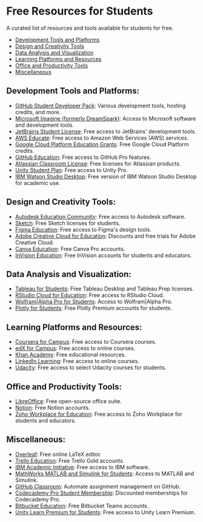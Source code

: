 # Free Resources for Students

A curated list of resources and tools available for students for free.

- [Development Tools and Platforms](#development-tools-and-platforms)
- [Design and Creativity Tools](#design-and-creativity-tools)
- [Data Analysis and Visualization](#data-analysis-and-visualization)
- [Learning Platforms and Resources](#learning-platforms-and-resources)
- [Office and Productivity Tools](#office-and-productivity-tools)
- [Miscellaneous](#miscellaneous)

## Development Tools and Platforms:
- [GitHub Student Developer Pack](https://education.github.com/pack): Various development tools, hosting credits, and more.
- [Microsoft Imagine (formerly DreamSpark)](https://imagine.microsoft.com/en-us/catalog): Access to Microsoft software and development tools.
- [JetBrains Student License](https://www.jetbrains.com/community/education/#students): Free access to JetBrains' development tools.
- [AWS Educate](https://aws.amazon.com/education/awseducate/): Free access to Amazon Web Services (AWS) services.
- [Google Cloud Platform Education Grants](https://cloud.google.com/edu/): Free Google Cloud Platform credits.
- [GitHub Education](https://education.github.com/): Free access to GitHub Pro features.
- [Atlassian Classroom License](https://www.atlassian.com/software/views/classroom-license-request): Free licenses for Atlassian products.
- [Unity Student Plan](https://store.unity.com/education): Free access to Unity Pro.
- [IBM Watson Studio Desktop](https://www.ibm.com/products/watson-studio-desktop): Free version of IBM Watson Studio Desktop for academic use.

## Design and Creativity Tools:
- [Autodesk Education Community](https://www.autodesk.com/education/home): Free access to Autodesk software.
- [Sketch](https://www.sketch.com/education/): Free Sketch licenses for students.
- [Figma Education](https://www.figma.com/education/): Free access to Figma's design tools.
- [Adobe Creative Cloud for Education](https://www.adobe.com/creativecloud/buy/students.html): Discounts and free trials for Adobe Creative Cloud.
- [Canva Education](https://www.canva.com/education/): Free Canva Pro accounts.
- [InVision Education](https://www.invisionapp.com/education): Free InVision accounts for students and educators.

## Data Analysis and Visualization:
- [Tableau for Students](https://www.tableau.com/academic/students): Free Tableau Desktop and Tableau Prep licenses.
- [RStudio Cloud for Education](https://rstudio.cloud/plans/education): Free access to RStudio Cloud.
- [Wolfram|Alpha Pro for Students](https://www.wolframalpha.com/pro/edu/): Access to Wolfram|Alpha Pro.
- [Plotly for Students](https://plotly.com/products/education/): Free Plotly Premium accounts for students.

## Learning Platforms and Resources:
- [Coursera for Campus](https://www.coursera.org/campus): Free access to Coursera courses.
- [edX for Campus](https://www.edx.org/edx-for-campus): Free access to online courses.
- [Khan Academy](https://www.khanacademy.org/): Free educational resources.
- [LinkedIn Learning](https://www.linkedin.com/learning/): Free access to online courses.
- [Udacity](https://www.udacity.com/): Free access to select Udacity courses for students.

## Office and Productivity Tools:
- [LibreOffice](https://www.libreoffice.org/): Free open-source office suite.
- [Notion](https://www.notion.so/education): Free Notion accounts.
- [Zoho Workplace for Education](https://www.zoho.com/workplace/education/): Free access to Zoho Workplace for students and educators.

## Miscellaneous:
- [Overleaf](https://www.overleaf.com/edu): Free online LaTeX editor.
- [Trello Education](https://trello.com/education): Free Trello Gold accounts.
- [IBM Academic Initiative](https://www.ibm.com/academic/): Free access to IBM software.
- [MathWorks MATLAB and Simulink for Students](https://www.mathworks.com/academia/student_version.html): Access to MATLAB and Simulink.
- [GitHub Classroom](https://classroom.github.com/): Automate assignment management on GitHub.
- [Codecademy Pro Student Membership](https://www.codecademy.com/pro/membership): Discounted memberships for Codecademy Pro.
- [Bitbucket Education](https://bitbucket.org/product/education): Free Bitbucket Teams accounts.
- [Unity Learn Premium for Students](https://learn.unity.com/): Free access to Unity Learn Premium.
